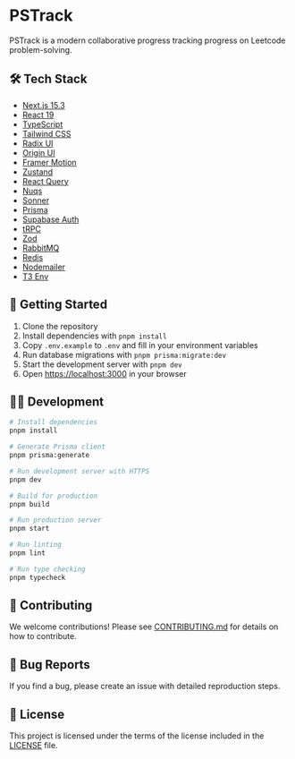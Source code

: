 # PSTrack

PSTrack is a modern collaborative progress tracking progress on Leetcode problem-solving.

## 🛠️ Tech Stack

- [Next.js 15.3](https://nextjs.org/)
- [React 19](https://react.dev/)
- [TypeScript](https://www.typescriptlang.org/)
- [Tailwind CSS](https://tailwindcss.com/) 
- [Radix UI](https://www.radix-ui.com/) 
- [Origin UI](https://originui.com/) 
- [Framer Motion](https://www.framer.com/motion/) 
- [Zustand](https://zustand.docs.pmnd.rs/) 
- [React Query](https://tanstack.com/query/) 
- [Nuqs](https://nuqs.47ng.com/)
- [Sonner](https://sonner.emilkowal.ski/) 
- [Prisma](https://www.prisma.io/) 
- [Supabase Auth](https://supabase.com/docs/guides/auth)
- [tRPC](https://trpc.io/)
- [Zod](https://zod.dev/) 
- [RabbitMQ](https://www.rabbitmq.com/) 
- [Redis](https://redis.io/)
- [Nodemailer](https://nodemailer.com/) 
- [T3 Env](https://env.t3.gg/)

## 🚦 Getting Started

1. Clone the repository
2. Install dependencies with `pnpm install`
3. Copy `.env.example` to `.env` and fill in your environment variables
4. Run database migrations with `pnpm prisma:migrate:dev`
5. Start the development server with `pnpm dev`
6. Open [https://localhost:3000](https://localhost:3000) in your browser

## 🧑‍💻 Development

```bash
# Install dependencies
pnpm install

# Generate Prisma client
pnpm prisma:generate

# Run development server with HTTPS
pnpm dev

# Build for production
pnpm build

# Run production server
pnpm start

# Run linting
pnpm lint

# Run type checking
pnpm typecheck
```

## 🤝 Contributing

We welcome contributions! Please see [CONTRIBUTING.md](CONTRIBUTING.md) for details on how to contribute.

## 🐛 Bug Reports

If you find a bug, please create an issue with detailed reproduction steps.

## 📜 License

This project is licensed under the terms of the license included in the [LICENSE](LICENSE) file.
